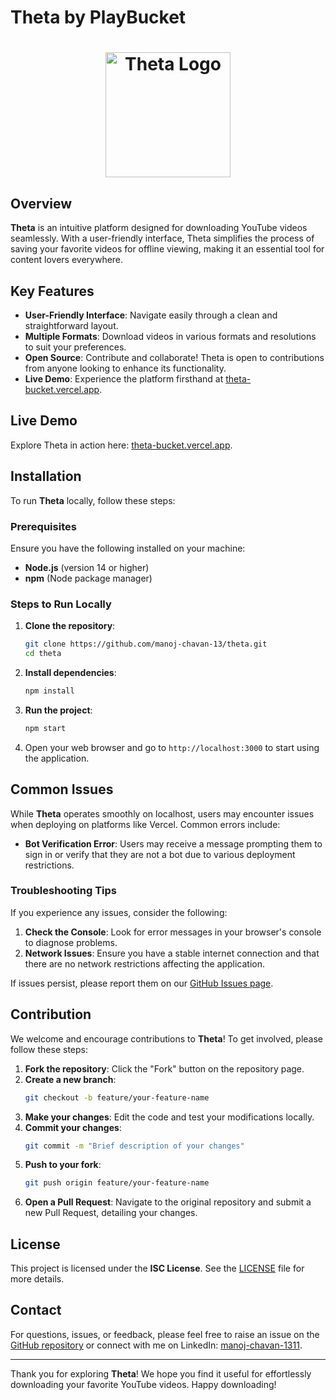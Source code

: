 

# Theta by PlayBucket
# <div style="text-align: center;"><img src="https://theta-bucket.vercel.app/LOGO.jpeg" alt="Theta Logo" width="200"/></div>

## Overview

**Theta** is an intuitive platform designed for downloading YouTube videos seamlessly. With a user-friendly interface, Theta simplifies the process of saving your favorite videos for offline viewing, making it an essential tool for content lovers everywhere.

## Key Features

- **User-Friendly Interface**: Navigate easily through a clean and straightforward layout.
- **Multiple Formats**: Download videos in various formats and resolutions to suit your preferences.
- **Open Source**: Contribute and collaborate! Theta is open to contributions from anyone looking to enhance its functionality.
- **Live Demo**: Experience the platform firsthand at [theta-bucket.vercel.app](https://theta-bucket.vercel.app/).

## Live Demo

Explore Theta in action here: [theta-bucket.vercel.app](https://theta-bucket.vercel.app/).

## Installation

To run **Theta** locally, follow these steps:

### Prerequisites

Ensure you have the following installed on your machine:

- **Node.js** (version 14 or higher)
- **npm** (Node package manager)

### Steps to Run Locally

1. **Clone the repository**:
   ```bash
   git clone https://github.com/manoj-chavan-13/theta.git
   cd theta
   ```

2. **Install dependencies**:
   ```bash
   npm install
   ```

3. **Run the project**:
   ```bash
   npm start
   ```

4. Open your web browser and go to `http://localhost:3000` to start using the application.

## Common Issues

While **Theta** operates smoothly on localhost, users may encounter issues when deploying on platforms like Vercel. Common errors include:

- **Bot Verification Error**: Users may receive a message prompting them to sign in or verify that they are not a bot due to various deployment restrictions.

### Troubleshooting Tips

If you experience any issues, consider the following:

1. **Check the Console**: Look for error messages in your browser's console to diagnose problems.
2. **Network Issues**: Ensure you have a stable internet connection and that there are no network restrictions affecting the application.

If issues persist, please report them on our [GitHub Issues page](https://github.com/manoj-chavan-13/theta/issues).

## Contribution

We welcome and encourage contributions to **Theta**! To get involved, please follow these steps:

1. **Fork the repository**: Click the "Fork" button on the repository page.
2. **Create a new branch**:
   ```bash
   git checkout -b feature/your-feature-name
   ```
3. **Make your changes**: Edit the code and test your modifications locally.
4. **Commit your changes**:
   ```bash
   git commit -m "Brief description of your changes"
   ```
5. **Push to your fork**:
   ```bash
   git push origin feature/your-feature-name
   ```
6. **Open a Pull Request**: Navigate to the original repository and submit a new Pull Request, detailing your changes.

## License

This project is licensed under the **ISC License**. See the [LICENSE](LICENSE) file for more details.

## Contact

For questions, issues, or feedback, please feel free to raise an issue on the [GitHub repository](https://github.com/manoj-chavan-13/theta/issues) or connect with me on LinkedIn: [manoj-chavan-1311](https://www.linkedin.com/in/manoj-chavan-1311).

---

Thank you for exploring **Theta**! We hope you find it useful for effortlessly downloading your favorite YouTube videos. Happy downloading!
